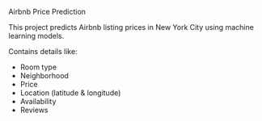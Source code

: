   Airbnb Price Prediction

This project predicts Airbnb listing prices in New York City using machine learning models.  

 Contains details like:
  - Room type
  - Neighborhood
  - Price
  - Location (latitude & longitude)
  - Availability
  - Reviews




